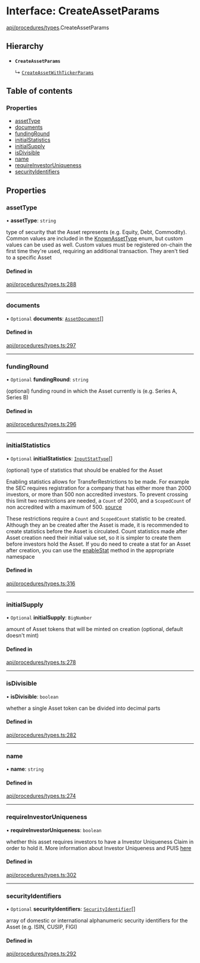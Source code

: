 # Interface: CreateAssetParams

[api/procedures/types](../wiki/api.procedures.types).CreateAssetParams

## Hierarchy

- **`CreateAssetParams`**

  ↳ [`CreateAssetWithTickerParams`](../wiki/api.procedures.types.CreateAssetWithTickerParams)

## Table of contents

### Properties

- [assetType](../wiki/api.procedures.types.CreateAssetParams#assettype)
- [documents](../wiki/api.procedures.types.CreateAssetParams#documents)
- [fundingRound](../wiki/api.procedures.types.CreateAssetParams#fundinground)
- [initialStatistics](../wiki/api.procedures.types.CreateAssetParams#initialstatistics)
- [initialSupply](../wiki/api.procedures.types.CreateAssetParams#initialsupply)
- [isDivisible](../wiki/api.procedures.types.CreateAssetParams#isdivisible)
- [name](../wiki/api.procedures.types.CreateAssetParams#name)
- [requireInvestorUniqueness](../wiki/api.procedures.types.CreateAssetParams#requireinvestoruniqueness)
- [securityIdentifiers](../wiki/api.procedures.types.CreateAssetParams#securityidentifiers)

## Properties

### assetType

• **assetType**: `string`

type of security that the Asset represents (e.g. Equity, Debt, Commodity). Common values are included in the
  [KnownAssetType](../wiki/types.KnownAssetType) enum, but custom values can be used as well. Custom values must be registered on-chain the first time
  they're used, requiring an additional transaction. They aren't tied to a specific Asset

#### Defined in

[api/procedures/types.ts:288](https://github.com/PolymeshAssociation/polymesh-sdk/blob/339b7503/src/api/procedures/types.ts#L288)

___

### documents

• `Optional` **documents**: [`AssetDocument`](../wiki/types.AssetDocument)[]

#### Defined in

[api/procedures/types.ts:297](https://github.com/PolymeshAssociation/polymesh-sdk/blob/339b7503/src/api/procedures/types.ts#L297)

___

### fundingRound

• `Optional` **fundingRound**: `string`

(optional) funding round in which the Asset currently is (e.g. Series A, Series B)

#### Defined in

[api/procedures/types.ts:296](https://github.com/PolymeshAssociation/polymesh-sdk/blob/339b7503/src/api/procedures/types.ts#L296)

___

### initialStatistics

• `Optional` **initialStatistics**: [`InputStatType`](../wiki/types#inputstattype)[]

(optional) type of statistics that should be enabled for the Asset

Enabling statistics allows for TransferRestrictions to be made. For example the SEC requires registration for a company that
has either more than 2000 investors, or more than 500 non accredited investors. To prevent crossing this limit two restrictions are
needed, a `Count` of 2000, and a `ScopedCount` of non accredited with a maximum of 500. [source](https://www.sec.gov/info/smallbus/secg/jobs-act-section-12g-small-business-compliance-guide.htm)

These restrictions require a `Count` and `ScopedCount` statistic to be created. Although they an be created after the Asset is made, it is recommended to create statistics
before the Asset is circulated. Count statistics made after Asset creation need their initial value set, so it is simpler to create them before investors hold the Asset.
If you do need to create a stat for an Asset after creation, you can use the [enableStat](../wiki/api.entities.Asset.TransferRestrictions.TransferRestrictionBase.TransferRestrictionBase#enablestat) method in
the appropriate namespace

#### Defined in

[api/procedures/types.ts:316](https://github.com/PolymeshAssociation/polymesh-sdk/blob/339b7503/src/api/procedures/types.ts#L316)

___

### initialSupply

• `Optional` **initialSupply**: `BigNumber`

amount of Asset tokens that will be minted on creation (optional, default doesn't mint)

#### Defined in

[api/procedures/types.ts:278](https://github.com/PolymeshAssociation/polymesh-sdk/blob/339b7503/src/api/procedures/types.ts#L278)

___

### isDivisible

• **isDivisible**: `boolean`

whether a single Asset token can be divided into decimal parts

#### Defined in

[api/procedures/types.ts:282](https://github.com/PolymeshAssociation/polymesh-sdk/blob/339b7503/src/api/procedures/types.ts#L282)

___

### name

• **name**: `string`

#### Defined in

[api/procedures/types.ts:274](https://github.com/PolymeshAssociation/polymesh-sdk/blob/339b7503/src/api/procedures/types.ts#L274)

___

### requireInvestorUniqueness

• **requireInvestorUniqueness**: `boolean`

whether this asset requires investors to have a Investor Uniqueness Claim in order
  to hold it. More information about Investor Uniqueness and PUIS [here](https://developers.polymesh.live/introduction/identity#polymesh-unique-identity-system-puis)

#### Defined in

[api/procedures/types.ts:302](https://github.com/PolymeshAssociation/polymesh-sdk/blob/339b7503/src/api/procedures/types.ts#L302)

___

### securityIdentifiers

• `Optional` **securityIdentifiers**: [`SecurityIdentifier`](../wiki/types.SecurityIdentifier)[]

array of domestic or international alphanumeric security identifiers for the Asset (e.g. ISIN, CUSIP, FIGI)

#### Defined in

[api/procedures/types.ts:292](https://github.com/PolymeshAssociation/polymesh-sdk/blob/339b7503/src/api/procedures/types.ts#L292)
